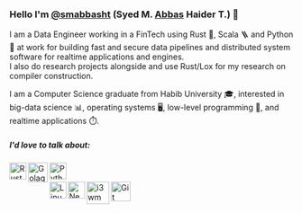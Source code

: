 ### Hello I'm [@smabbasht](https://github.com/smabbasht) (Syed M. <ins>Abbas</ins> Haider T.) 👋
I am a Data Engineer working in a FinTech using Rust 🦀, Scala 🪜 and Python 🐍 at work for building fast and secure data pipelines and distributed system software for realtime applications and engines. <br>
I also do research projects alongside and use Rust/Lox for my research on compiler construction.

I am a Computer Science graduate from Habib University 🎓, interested in big-data science 📊, operating systems 🖥️, low-level programming 🔧, and realtime applications ⏱️.

##### I'd love to talk about:

<div>
<!-- <img align="left" alt="sql" width="30px" src="https://raw.githubusercontent.com/github/explore/80688e429a7d4ef2fca1e82350fe8e3517d3494d/topics/sql/sql.png" /> -->
<!-- <img align="left" alt="C" width="30px" src="https://cdn.jsdelivr.net/npm/programming-languages-logos@0.0.3/src/c/c.svg" /> -->
<img align="left" alt="Rust" width="30px" src="https://www.rust-lang.org/logos/rust-logo-256x256.png" />
<img align="left" alt="Golag" width="35px" src="https://cdn.jsdelivr.net/npm/programming-languages-logos@0.0.3/src/go/go_512x512.png" />
<img align="left" alt="Python" width="30px" src="https://cdn.jsdelivr.net/npm/programming-languages-logos@0.0.3/src/python/python.svg" />
</div>
<br />
<br />
<!-- <div>
<img align="left" alt="django" width="30px" src="https://avatars3.githubusercontent.com/u/27804?s=200&v=4" />
<img align="left" alt="MySQL" width="30px" src="https://raw.githubusercontent.com/github/explore/80688e429a7d4ef2fca1e82350fe8e3517d3494d/topics/mysql/mysql.png" />
<img align="left" alt="MySQL" width="30px" src="https://encrypted-tbn0.gstatic.com/images?q=tbn:ANd9GcQq0BH5f9IB58AEv3KCe1uG7uOrCcEPG-EF3A&s" />
</div>
<br />
<br /> -->
<div>
<img align="left" alt="Linux" width="30px" src="https://upload.wikimedia.org/wikipedia/commons/a/af/Tux.png" />
<img align="left" alt="Neovim" width="30px" src="https://upload.wikimedia.org/wikipedia/commons/3/3a/Neovim-mark.svg" /> 
<img align="left" alt="i3wm" width="40px" src="https://upload.wikimedia.org/wikipedia/commons/thumb/2/27/I3_window_manager_logo.svg/502px-I3_window_manager_logo.svg.png" />
<img align="left" alt="Git" width="35px" src="https://git-scm.com/images/logos/downloads/Git-Icon-1788C.png" />
</div>
<!-- <div>
<img align="left" alt="Linux" width="30px" src="" />
<img align="left" alt="Neovim" width="30px" src=""> 
<img align="left" alt="i3wm" width="30px" src="" />
<img align="left" alt="Git" width="30px" src="" />
</div> -->
<!--
**smabbasht/smabbasht** is a ✨ _special_ ✨ repository because its `README.md` (this file) appears on your GitHub profile.

Here are some ideas to get you started:

- 🔭 I’m currently working on ...
- 🌱 I’m currently learning ...
- 👯 I’m looking to collaborate on ...
- 🤔 I’m looking for help with ...
- 💬 Ask me about ...
- 📫 How to reach me: ...
- 😄 Pronouns: ...
- ⚡ Fun fact: ...
-->
